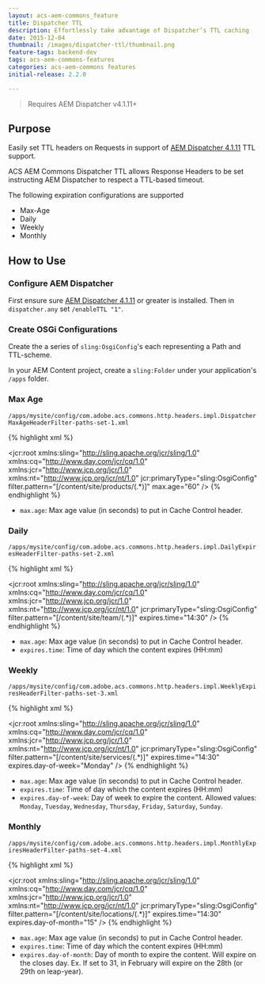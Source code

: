 ```yaml
---
layout: acs-aem-commons_feature
title: Dispatcher TTL
description: Effortlessly take advantage of Dispatcher’s TTL caching
date: 2015-12-04
thumbnail: /images/dispatcher-ttl/thumbnail.png
feature-tags: backend-dev
tags: acs-aem-commons-features
categories: acs-aem-commons features
initial-release: 2.2.0

---
```


> Requires AEM Dispatcher v4.1.11+

## Purpose

Easily set TTL headers on Requests in support of [AEM Dispatcher 4.1.11](https://www.adobeaemcloud.com/content/companies/public/adobe/dispatcher/dispatcher.html) TTL support.

ACS AEM Commons Dispatcher TTL allows Response Headers to be set instructing AEM Dispatcher to respect a TTL-based timeout.

The following expiration configurations are supported

* Max-Age
* Daily
* Weekly
* Monthly

## How to Use

### Configure AEM Dispatcher

First ensure sure [AEM Dispatcher 4.1.11](https://www.adobeaemcloud.com/content/companies/public/adobe/dispatcher/dispatcher.html) or greater is installed. Then in `dispatcher.any` set `/enableTTL "1"`.


### Create OSGi Configurations

Create the a series of `sling:OsgiConfig`'s each representing a Path and TTL-scheme.

In your AEM Content project, create a `sling:Folder` under your application's `/apps` folder.

### Max Age

`/apps/mysite/config/com.adobe.acs.commons.http.headers.impl.DispatcherMaxAgeHeaderFilter-paths-set-1.xml`

{% highlight xml %}
<?xml version="1.0" encoding="UTF-8"?>
<jcr:root xmlns:sling="http://sling.apache.org/jcr/sling/1.0" xmlns:cq="http://www.day.com/jcr/cq/1.0"
    xmlns:jcr="http://www.jcp.org/jcr/1.0" xmlns:nt="http://www.jcp.org/jcr/nt/1.0"
    jcr:primaryType="sling:OsgiConfig"
    filter.pattern="[/content/site/products/(.*)]"
    max.age="60"
    />
{% endhighlight %}   

* `max.age`: Max age value (in seconds) to put in Cache Control header.  

### Daily

`/apps/mysite/config/com.adobe.acs.commons.http.headers.impl.DailyExpiresHeaderFilter-paths-set-2.xml`

{% highlight xml %}
<?xml version="1.0" encoding="UTF-8"?>
<jcr:root xmlns:sling="http://sling.apache.org/jcr/sling/1.0" xmlns:cq="http://www.day.com/jcr/cq/1.0"
    xmlns:jcr="http://www.jcp.org/jcr/1.0" xmlns:nt="http://www.jcp.org/jcr/nt/1.0"
    jcr:primaryType="sling:OsgiConfig"
    filter.pattern="[/content/site/team/(.*)]"
    expires.time="14:30"
    />
{% endhighlight %}   

* `max.age`: Max age value (in seconds) to put in Cache Control header.  
* `expires.time`: Time of day which the content expires (HH:mm)


### Weekly

`/apps/mysite/config/com.adobe.acs.commons.http.headers.impl.WeeklyExpiresHeaderFilter-paths-set-3.xml`

{% highlight xml %}
<?xml version="1.0" encoding="UTF-8"?>
<jcr:root xmlns:sling="http://sling.apache.org/jcr/sling/1.0" xmlns:cq="http://www.day.com/jcr/cq/1.0"
    xmlns:jcr="http://www.jcp.org/jcr/1.0" xmlns:nt="http://www.jcp.org/jcr/nt/1.0"
    jcr:primaryType="sling:OsgiConfig"
    filter.pattern="[/content/site/services/(.*)]"
    expires.time="14:30"
    expires.day-of-week="Monday"
    />
{% endhighlight %}   

* `max.age`: Max age value (in seconds) to put in Cache Control header.  
* `expires.time`: Time of day which the content expires (HH:mm)
* `expires.day-of-week`: Day of week to expire the content. Allowed values: `Monday`, `Tuesday`, `Wednesday`, `Thursday`, `Friday`, `Saturday`, `Sunday`.


### Monthly

`/apps/mysite/config/com.adobe.acs.commons.http.headers.impl.MonthlyExpiresHeaderFilter-paths-set-4.xml`

{% highlight xml %}
<?xml version="1.0" encoding="UTF-8"?>
<jcr:root xmlns:sling="http://sling.apache.org/jcr/sling/1.0" xmlns:cq="http://www.day.com/jcr/cq/1.0"
    xmlns:jcr="http://www.jcp.org/jcr/1.0" xmlns:nt="http://www.jcp.org/jcr/nt/1.0"
    jcr:primaryType="sling:OsgiConfig"
    filter.pattern="[/content/site/locations/(.*)]"
    expires.time="14:30"
    expires.day-of-month="15"
    />
{% endhighlight %}   

* `max.age`: Max age value (in seconds) to put in Cache Control header.  
* `expires.time`: Time of day which the content expires (HH:mm)
* `expires.day-of-month`: Day of month to expire the content. Will expire on the closes day. Ex. If set to 31, in February will expire on the 28th (or 29th on leap-year).
